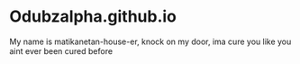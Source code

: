 # Odubzalpha.github.io
My name is matikanetan-house-er, knock on my door, ima cure you like you aint ever been cured before
